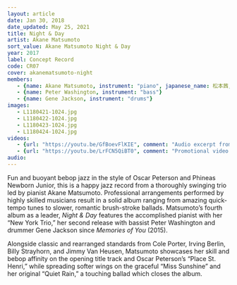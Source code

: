 ```yaml
---
layout: article
date: Jan 30, 2018
date_updated: May 25, 2021
title: Night & Day
artist: Akane Matsumoto
sort_value: Akane Matsumoto Night & Day
year: 2017
label: Concept Record
code: CR07
cover: akanematsumoto-night
members:
   - {name: Akane Matsumoto, instrument: "piano", japanese_name: 松本茜, url: "http://akanejazz.com"}
   - {name: Peter Washington, instrument: "bass"}
   - {name: Gene Jackson, instrument: "drums"}
images:
   - L1180421-1024.jpg
   - L1180422-1024.jpg
   - L1180423-1024.jpg
   - L1180424-1024.jpg
videos: 
   - {url: "https://youtu.be/GfBoevFlKIE", comment: "Audio excerpt from “Night and Day”, the opening track on this album"}
   - {url: "https://youtu.be/LrFCN5QiBT0", comment: "Promotional video relating to this album"}
audio:
---
```

Fun and buoyant bebop jazz in the style of Oscar Peterson and Phineas Newborn Junior, this is a happy jazz record from a thoroughly swinging trio led by pianist Akane Matsumoto. Professional arrangements performed by highly skilled musicians result in a solid album ranging from amazing quick-tempo tunes to slower, romantic brush-stroke ballads. Matsumoto’s fourth album as a leader, *Night & Day* features the accomplished pianist with her “New York Trio,” her second release with bassist Peter Washington and drummer Gene Jackson since *Memories of You* (2015).

Alongside classic and rearranged standards from Cole Porter, Irving Berlin, Billy Strayhorn, and Jimmy Van Heusen, Matsumoto showcases her skill and bebop affinity on the opening title track and Oscar Peterson’s “Place St. Henri,” while spreading softer wings on the graceful “Miss Sunshine” and her original “Quiet Rain,” a touching ballad which closes the album.



